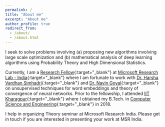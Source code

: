 ```yaml
---
permalink: /
title: "About me"
excerpt: "About me"
author_profile: true
redirect_from: 
  - /about/
  - /about.html
---
```

I seek to solve problems involving (a) proposing new algorithms involving large scale optimization and (b) mathematical analysis of deep learning algorithms using Probability Theory and High Dimensional Statistics. 

Currently, I am a [Research Fellow](https://www.microsoft.com/en-us/research/lab/microsoft-research-india/research-fellow-program/?#){:target="_blank"} at [Microsoft Research Lab - India](https://www.microsoft.com/en-us/research/lab/microsoft-research-india/){:target="_blank"} where I am fortunate to work with [Dr. Harsha Vardhan Simhadri](http://harsha-simhadri.org/){:target="_blank"} and [Dr. Navin Goyal](https://dblp.uni-trier.de/pers/hd/g/Goyal:Navin){:target="_blank"} on unsupervised techniques for word embeddings and theory of convergence of neural networks. Prior to the fellowship, I attended [IIT Kharagpur](http://www.iitkgp.ac.in){:target="_blank"} where I obtained my B.Tech. in [Computer Science and Engineering](http://cse.iitkgp.ac.in/){:target="_blank"} in 2018.


I help in organizing Theory seminar at Microsoft Research India. Please get in touch if you are interested in presenting your work at MSR India.




